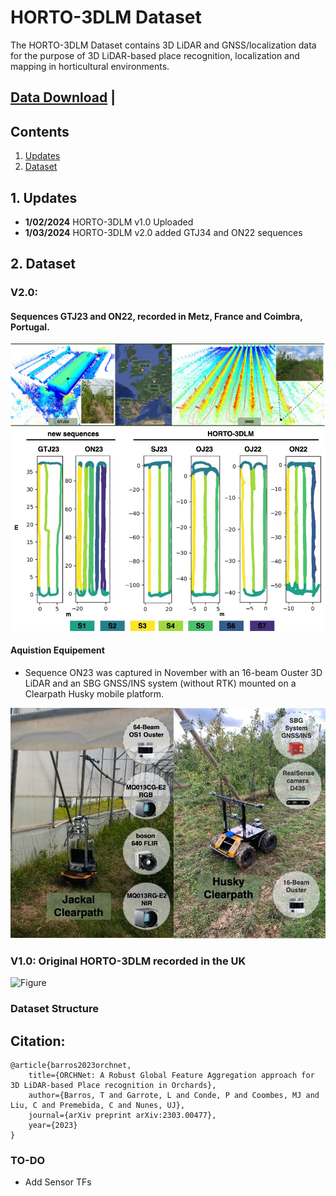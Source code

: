 # HORTO-3DLM Dataset
The HORTO-3DLM Dataset contains 3D LiDAR and GNSS/localization data for the purpose of 3D LiDAR-based place recognition, localization and mapping in horticultural environments.

## [Data Download](https://nas-greenbotics.isr.uc.pt/drive/d/s/x4eZ5aPL96blS0i7xNKIl0iJOtkdU7QR/h3YJb7wuqCZpV9NNxgeITnGTRsDJeVNY-a7eAQXUnGQs#file_id=799704328662196403) | 

## Contents
1. [Updates](#1-updates)
2. [Dataset](#2-dataset)

## 1. Updates 
- **1/02/2024** HORTO-3DLM v1.0 Uploaded
- **1/03/2024** HORTO-3DLM v2.0 added GTJ34 and ON22 sequences


## 2. Dataset

### V2.0: 
#### Sequences GTJ23 and ON22, recorded in Metz, France and Coimbra, Portugal.
![Figure](figs/3dmap.jpg)
![Figure](figs/sequences.jpg)

#### Aquistion Equipement 
- Sequence ON23 was captured in November with an 16-beam Ouster 3D LiDAR and an SBG GNSS/INS system (without RTK) mounted on a Clearpath Husky mobile platform. 



![Figure](figs/robots.jpg)

 
### V1.0: Original HORTO-3DLM recorded in the UK
![Figure](figs/horto-3dlm.png)




### Dataset Structure


## Citation:
```
@article{barros2023orchnet,
    title={ORCHNet: A Robust Global Feature Aggregation approach for 3D LiDAR-based Place recognition in Orchards},
    author={Barros, T and Garrote, L and Conde, P and Coombes, MJ and Liu, C and Premebida, C and Nunes, UJ},
    journal={arXiv preprint arXiv:2303.00477},
    year={2023}
}
```


### TO-DO
- Add Sensor TFs